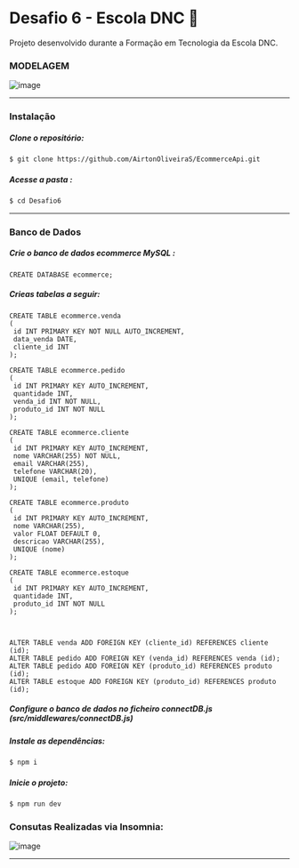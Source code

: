 # Desafio 6 - Escola DNC 🧠
Projeto desenvolvido durante a  Formação em Tecnologia da Escola DNC.

### MODELAGEM

![image](https://github.com/AirtonOliveiraS/EcommerceApi.git/Desafio6/public/logic_model.png)

---

### Instalação

##### Clone o repositório:
```sh
$ git clone https://github.com/AirtonOliveiraS/EcommerceApi.git
```

##### Acesse a pasta :
```sh
$ cd Desafio6
```

---

### Banco de Dados
##### Crie o banco de dados ecommerce MySQL :
```mysql
CREATE DATABASE ecommerce;

```

##### Crieas tabelas a seguir:

```mysql
CREATE TABLE ecommerce.venda 
( 
 id INT PRIMARY KEY NOT NULL AUTO_INCREMENT,  
 data_venda DATE,  
 cliente_id INT  
);

CREATE TABLE ecommerce.pedido 
( 
 id INT PRIMARY KEY AUTO_INCREMENT,  
 quantidade INT,  
 venda_id INT NOT NULL,  
 produto_id INT NOT NULL  
);

CREATE TABLE ecommerce.cliente 
( 
 id INT PRIMARY KEY AUTO_INCREMENT,  
 nome VARCHAR(255) NOT NULL,  
 email VARCHAR(255),  
 telefone VARCHAR(20),  
 UNIQUE (email, telefone)
); 

CREATE TABLE ecommerce.produto 
( 
 id INT PRIMARY KEY AUTO_INCREMENT,  
 nome VARCHAR(255),  
 valor FLOAT DEFAULT 0,  
 descricao VARCHAR(255),  
 UNIQUE (nome)
); 

CREATE TABLE ecommerce.estoque 
( 
 id INT PRIMARY KEY AUTO_INCREMENT,  
 quantidade INT,  
 produto_id INT NOT NULL  
); 



ALTER TABLE venda ADD FOREIGN KEY (cliente_id) REFERENCES cliente (id);
ALTER TABLE pedido ADD FOREIGN KEY (venda_id) REFERENCES venda (id);
ALTER TABLE pedido ADD FOREIGN KEY (produto_id) REFERENCES produto (id);
ALTER TABLE estoque ADD FOREIGN KEY (produto_id) REFERENCES produto (id);

```


##### Configure o banco de dados no ficheiro connectDB.js (src/middlewares/connectDB.js)


##### Instale as dependências:
```sh
$ npm i
```

##### Inicie o projeto:
```sh
$ npm run dev
```

### Consutas Realizadas via Insomnia:

![image](https://github.com/AirtonOliveiraS/EcommerceApi.git/Desafio6/public/consultas_insomnia.png)

---


















